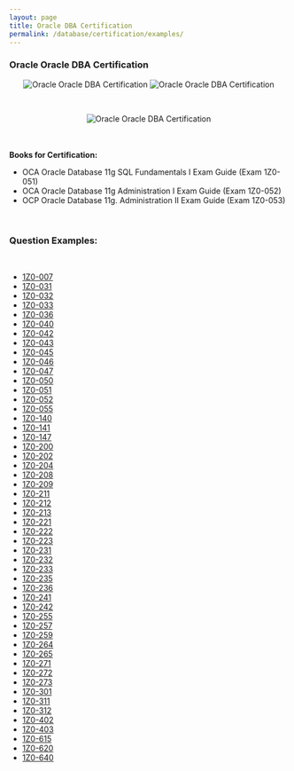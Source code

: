 ```yaml
---
layout: page
title: Oracle DBA Certification
permalink: /database/certification/examples/
---
```



### Oracle Oracle DBA Certification

<div align="center">
<p>
<img src="https://img.oracledba.net/images/docs/01-oracle-database/01-beginning/08-cert/sql.jpg" alt="Oracle Oracle DBA Certification" border="0">
<img src="https://img.oracledba.net/images/docs/01-oracle-database/01-beginning/08-cert/administration1.jpg" alt="Oracle Oracle DBA Certification" border="0">

</p>

<br/>

<p>

<img src="https://img.oracledba.net/images/docs/01-oracle-database/01-beginning/08-cert/administration2.jpg" alt="Oracle Oracle DBA Certification" border="0">

</p>
</div>

<br/><br/>
<strong>Books for Certification:</strong>


<ul>
	<li>OCA Oracle Database 11g SQL Fundamentals I Exam Guide (Exam 1Z0-051)</li>
	<li>OCA Oracle Database 11g Administration I Exam Guide (Exam 1Z0-052)</li>
	<li>OCP Oracle Database 11g. Administration II Exam Guide (Exam 1Z0-053)</li>
</ul>



<br/>

### Question Examples:

<br/>

<ul>
	<li><a href="//files.oracledba.net/docs/en/cert/examples/1Z0-007.pdf">1Z0-007</a></li>
	<li><a href="//files.oracledba.net/docs/en/cert/examples/1Z0-031.pdf">1Z0-031</a></li>
	<li><a href="//files.oracledba.net/docs/en/cert/examples/1Z0-032.pdf">1Z0-032</a></li>
	<li><a href="//files.oracledba.net/docs/en/cert/examples/1Z0-033.pdf">1Z0-033</a></li>
	<li><a href="//files.oracledba.net/docs/en/cert/examples/1Z0-036.pdf">1Z0-036</a></li>
	<li><a href="//files.oracledba.net/docs/en/cert/examples/1Z0-040.pdf">1Z0-040</a></li>
	<li><a href="//files.oracledba.net/docs/en/cert/examples/1Z0-042.pdf">1Z0-042</a></li>
	<li><a href="//files.oracledba.net/docs/en/cert/examples/1Z0-043.pdf">1Z0-043</a></li>
	<li><a href="//files.oracledba.net/docs/en/cert/examples/1Z0-045.pdf">1Z0-045</a></li>
	<li><a href="//files.oracledba.net/docs/en/cert/examples/1Z0-046.pdf">1Z0-046</a></li>
	<li><a href="//files.oracledba.net/docs/en/cert/examples/1Z0-047.pdf">1Z0-047</a></li>
	<li><a href="//files.oracledba.net/docs/en/cert/examples/1Z0-050.pdf">1Z0-050</a></li>
	<li><a href="//files.oracledba.net/docs/en/cert/examples/1Z0-051.pdf">1Z0-051</a></li>
	<li><a href="//files.oracledba.net/docs/en/cert/examples/1Z0-052.pdf">1Z0-052</a></li>
	<li><a href="//files.oracledba.net/docs/en/cert/examples/1Z0-055.pdf">1Z0-055</a></li>
	<li><a href="//files.oracledba.net/docs/en/cert/examples/1Z0-140.pdf">1Z0-140</a></li>
	<li><a href="//files.oracledba.net/docs/en/cert/examples/1Z0-141.pdf">1Z0-141</a></li>
	<li><a href="//files.oracledba.net/docs/en/cert/examples/1Z0-147.pdf">1Z0-147</a></li>
	<li><a href="//files.oracledba.net/docs/en/cert/examples/1Z0-200.pdf">1Z0-200</a></li>
	<li><a href="//files.oracledba.net/docs/en/cert/examples/1Z0-202.pdf">1Z0-202</a></li>
	<li><a href="//files.oracledba.net/docs/en/cert/examples/1Z0-204.pdf">1Z0-204</a></li>
	<li><a href="//files.oracledba.net/docs/en/cert/examples/1Z0-208.pdf">1Z0-208</a></li>
	<li><a href="//files.oracledba.net/docs/en/cert/examples/1Z0-209.pdf">1Z0-209</a></li>
	<li><a href="//files.oracledba.net/docs/en/cert/examples/1Z0-211.pdf">1Z0-211</a></li>
	<li><a href="//files.oracledba.net/docs/en/cert/examples/1Z0-212.pdf">1Z0-212</a></li>
	<li><a href="//files.oracledba.net/docs/en/cert/examples/1Z0-213.pdf">1Z0-213</a></li>
	<li><a href="//files.oracledba.net/docs/en/cert/examples/1Z0-221.pdf">1Z0-221</a></li>
	<li><a href="//files.oracledba.net/docs/en/cert/examples/1Z0-222.pdf">1Z0-222</a></li>
	<li><a href="//files.oracledba.net/docs/en/cert/examples/1Z0-223.pdf">1Z0-223</a></li>
	<li><a href="//files.oracledba.net/docs/en/cert/examples/1Z0-231.pdf">1Z0-231</a></li>
	<li><a href="//files.oracledba.net/docs/en/cert/examples/1Z0-232.pdf">1Z0-232</a></li>
	<li><a href="//files.oracledba.net/docs/en/cert/examples/1Z0-233.pdf">1Z0-233</a></li>
	<li><a href="//files.oracledba.net/docs/en/cert/examples/1Z0-235.pdf">1Z0-235</a></li>
	<li><a href="//files.oracledba.net/docs/en/cert/examples/1Z0-236.pdf">1Z0-236</a></li>
	<li><a href="//files.oracledba.net/docs/en/cert/examples/1Z0-241.pdf">1Z0-241</a></li>
	<li><a href="//files.oracledba.net/docs/en/cert/examples/1Z0-242.pdf">1Z0-242</a></li>
	<li><a href="//files.oracledba.net/docs/en/cert/examples/1Z0-255.pdf">1Z0-255</a></li>
	<li><a href="//files.oracledba.net/docs/en/cert/examples/1Z0-257.pdf">1Z0-257</a></li>
	<li><a href="//files.oracledba.net/docs/en/cert/examples/1Z0-259.pdf">1Z0-259</a></li>
	<li><a href="//files.oracledba.net/docs/en/cert/examples/1Z0-264.pdf">1Z0-264</a></li>
	<li><a href="//files.oracledba.net/docs/en/cert/examples/1Z0-265.pdf">1Z0-265</a></li>
	<li><a href="//files.oracledba.net/docs/en/cert/examples/1Z0-271.pdf">1Z0-271</a></li>
	<li><a href="//files.oracledba.net/docs/en/cert/examples/1Z0-272.pdf">1Z0-272</a></li>
	<li><a href="//files.oracledba.net/docs/en/cert/examples/1Z0-273.pdf">1Z0-273</a></li>
	<li><a href="//files.oracledba.net/docs/en/cert/examples/1Z0-301.pdf">1Z0-301</a></li>
	<li><a href="//files.oracledba.net/docs/en/cert/examples/1Z0-311.pdf">1Z0-311</a></li>
	<li><a href="//files.oracledba.net/docs/en/cert/examples/1Z0-312.pdf">1Z0-312</a></li>
	<li><a href="//files.oracledba.net/docs/en/cert/examples/1Z0-402.pdf">1Z0-402</a></li>
	<li><a href="//files.oracledba.net/docs/en/cert/examples/1Z0-403.pdf">1Z0-403</a></li>
	<li><a href="//files.oracledba.net/docs/en/cert/examples/1Z0-615.pdf">1Z0-615</a></li>
	<li><a href="//files.oracledba.net/docs/en/cert/examples/1Z0-620.pdf">1Z0-620</a></li>
	<li><a href="//files.oracledba.net/docs/en/cert/examples/1Z0-640.pdf">1Z0-640</a></li>
</ul>

